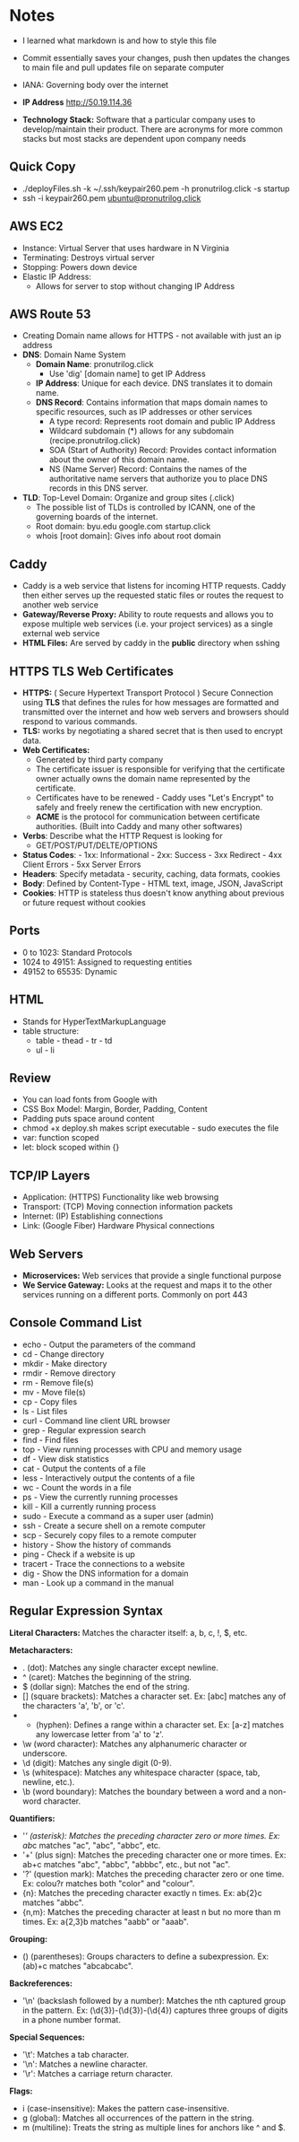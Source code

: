 # Notes
- I learned what markdown is and how to style this file
- Commit essentially saves your changes, push then updates the changes to main file and pull updates file on separate computer
- IANA: Governing body over the internet

- **IP Address** http://50.19.114.36
- **Technology Stack:** Software that a particular company uses to develop/maintain their product. There are acronyms for more common stacks but most stacks are dependent upon company needs

## Quick Copy
- ./deployFiles.sh -k ~/.ssh/keypair260.pem -h pronutrilog.click -s startup
- ssh -i keypair260.pem ubuntu@pronutrilog.click

## AWS EC2
- Instance: Virtual Server that uses hardware in N Virginia
- Terminating: Destroys virtual server
- Stopping: Powers down device
- Elastic IP Address:
    - Allows for server to stop without changing IP Address
## AWS Route 53
- Creating Domain name allows for HTTPS - not available with just an ip address
- **DNS**: Domain Name System
  - **Domain Name**: pronutrilog.click
      - Use 'dig' [domain name] to get IP Address
  - **IP Address**: Unique for each device. DNS translates it to domain name.
  - **DNS Record**: Contains information that maps domain names to specific resources, such as IP addresses or other services
      - A type record: Represents root domain and public IP Address
      - Wildcard subdomain (*) allows for any subdomain (recipe.pronutrilog.click)
      - SOA (Start of Authority) Record: Provides contact information about the owner of this domain name.
      - NS (Name Server) Record: Contains the names of the authoritative name servers that authorize you to place DNS records in this DNS server.
- **TLD**: Top-Level Domain: Organize and group sites (.click)
    - The possible list of TLDs is controlled by ICANN, one of the governing boards of the internet.
    - Root domain: byu.edu google.com startup.click
    - whois [root domain]: Gives info about root domain 
## Caddy 
- Caddy is a web service that listens for incoming HTTP requests. Caddy then either serves up the requested static files or routes the request to another web service
- **Gateway/Reverse Proxy:** Ability to route requests and allows you to expose multiple web services (i.e. your project services) as a single external web service
- **HTML Files:** Are served by caddy in the **public** directory when sshing
## HTTPS TLS Web Certificates
- **HTTPS:** ( Secure Hypertext Transport Protocol ) Secure Connection using **TLS** that defines the rules for how messages are formatted and transmitted over the internet and how web servers and browsers should respond to various commands.
- **TLS:** works by negotiating a shared secret that is then used to encrypt data.
- **Web Certificates:**
    - Generated by third party company
    - The certificate issuer is responsible for verifying that the certificate owner actually owns the domain name represented by the certificate.
    - Certificates have to be renewed - Caddy uses "Let's Encrypt" to safely and freely renew the certification with new encryption.
    - **ACME** is the protocol for communication between certificate authorities. (Built into Caddy and many other softwares)
- **Verbs**: Describe what the HTTP Request is looking for
    - GET/POST/PUT/DELTE/OPTIONS
- **Status Codes**:
      - 1xx: Informational
      - 2xx: Success
      - 3xx Redirect
      - 4xx Client Errors
      - 5xx Server Errors
- **Headers**: Specify metadata - security, caching, data formats, cookies
- **Body**: Defined by Content-Type - HTML text, image, JSON, JavaScript
- **Cookies**: HTTP is stateless thus doesn't know anything about previous or future request without cookies

## Ports
- 0 to 1023: Standard Protocols
- 1024 to 49151: Assigned to requesting entities
- 49152 to 65535: Dynamic
 
## HTML
- Stands for HyperTextMarkupLanguage
- table structure:
    - table - thead - tr - td
    - ul - li

## Review
- You can load fonts from Google with
- CSS Box Model: Margin, Border, Padding, Content
- Padding puts space around content
- chmod +x deploy.sh makes script executable
      - sudo executes the file
- var: function scoped
- let: block scoped within {}

## TCP/IP Layers
- Application: (HTTPS)	Functionality like web browsing
- Transport: (TCP) Moving connection information packets
- Internet: (IP) Establishing connections
- Link:	(Google Fiber) Hardware	Physical connections

## Web Servers
- **Microservices:** Web services that provide a single functional purpose
- **We Service Gateway:** Looks at the request and maps it to the other services running on a different ports. Commonly on port 443

## Console Command List
- echo - Output the parameters of the command
- cd - Change directory
- mkdir - Make directory
- rmdir - Remove directory
- rm - Remove file(s)
- mv - Move file(s)
- cp - Copy files
- ls - List files
- curl - Command line client URL browser
- grep - Regular expression search
- find - Find files
- top - View running processes with CPU and memory usage
- df - View disk statistics
- cat - Output the contents of a file
- less - Interactively output the contents of a file
- wc - Count the words in a file
- ps - View the currently running processes
- kill - Kill a currently running process
- sudo - Execute a command as a super user (admin)
- ssh - Create a secure shell on a remote computer
- scp - Securely copy files to a remote computer
- history - Show the history of commands
- ping - Check if a website is up
- tracert - Trace the connections to a website
- dig - Show the DNS information for a domain
- man - Look up a command in the manual

## Regular Expression Syntax
**Literal Characters:**
Matches the character itself: a, b, c, !, $, etc.

**Metacharacters:**
- . (dot): Matches any single character except newline.
- ^ (caret): Matches the beginning of the string.
- $ (dollar sign): Matches the end of the string.
- [] (square brackets): Matches a character set. Ex: [abc] matches any of the characters 'a', 'b', or 'c'.
- - (hyphen): Defines a range within a character set. Ex: [a-z] matches any lowercase letter from 'a' to 'z'.
- \w (word character): Matches any alphanumeric character or underscore.
- \d (digit): Matches any single digit (0-9).
- \s (whitespace): Matches any whitespace character (space, tab, newline, etc.).
- \b (word boundary): Matches the boundary between a word and a non-word character.

**Quantifiers:**
- '*' (asterisk): Matches the preceding character zero or more times. Ex: ab*c matches "ac", "abc", "abbc", etc.
- '+' (plus sign): Matches the preceding character one or more times. Ex: ab+c matches "abc", "abbc", "abbbc", etc., but not "ac".
- '?' (question mark): Matches the preceding character zero or one time. Ex: colou?r matches both "color" and "colour".
- {n}: Matches the preceding character exactly n times. Ex: ab{2}c matches "abbc".
- {n,m}: Matches the preceding character at least n but no more than m times. Ex: a{2,3}b matches "aabb" or "aaab".

**Grouping:**
- () (parentheses): Groups characters to define a subexpression. Ex: (ab)+c matches "abcabcabc".
  
**Backreferences:**
- '\n' (backslash followed by a number): Matches the nth captured group in the pattern. Ex: (\d{3})-(\d{3})-(\d{4}) captures three groups of digits in a phone number format.

**Special Sequences:**
- '\t': Matches a tab character.
- '\n': Matches a newline character.
- '\r': Matches a carriage return character.

**Flags:**
- i (case-insensitive): Makes the pattern case-insensitive.
- g (global): Matches all occurrences of the pattern in the string.
- m (multiline): Treats the string as multiple lines for anchors like ^ and $.


